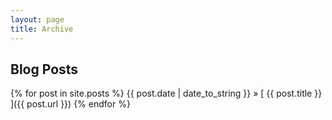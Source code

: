 ```yaml
---
layout: page
title: Archive
---
```


## Blog Posts

{% for post in site.posts %}
	{{ post.date | date_to_string }} &raquo; [ {{ post.title }} ]({{ post.url }})
{% endfor %}
